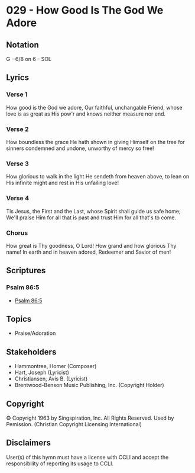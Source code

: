 # 029 - How Good Is The God We Adore

## Notation

G - 6/8 on 6 - SOL

## Lyrics

### Verse 1

How good is the God we adore, Our faithful, unchangable Friend, whose love is as great as His pow'r and knows neither measure nor end.

### Verse 2

How boundless the grace He hath shown in giving Himself on the tree for sinners condemned and undone, unworthy of mercy so free!

### Verse 3

How glorious to walk in the light He sendeth from heaven above, to lean on His infinite might and rest in His unfailing love!

### Verse 4

Tis Jesus, the First and the Last, whose Spirit shall guide us safe home; We'll praise Him for all that is past and trust Him for all that's to come.

### Chorus

How great is Thy goodness, O Lord! How grand and how glorious Thy name! In earth and in heaven adored, Redeemer and Savior of men!


## Scriptures

### Psalm 86:5

- [Psalm 86:5](https://www.biblegateway.com/passage/?search=Psalm%2086%3A5)


## Topics

- Praise/Adoration

## Stakeholders

- Hammontree, Homer (Composer)
- Hart, Joseph (Lyricist)
- Christiansen, Avis B. (Lyricist)
- Brentwood-Benson Music Publishing, Inc. (Copyright Holder)

## Copyright

© Copyright 1963 by Singspiration, Inc. All Rights Reserved. Used by Pemission.
(Christian Copyright Licensing International)

## Disclaimers

User(s) of this hymn must have a license with CCLI and accept the responsibility of reporting its usage to CCLI.

